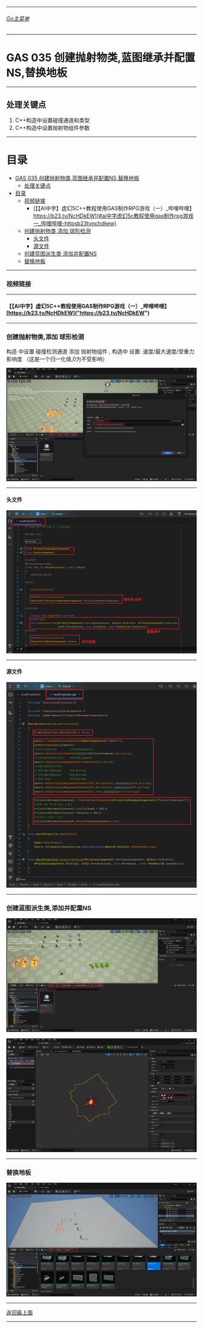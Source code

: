 ___________________________________________________________________________________________

###### [Go主菜单](../MainMenu.md)
___________________________________________________________________________________________

# GAS 035 创建抛射物类,蓝图继承并配置NS,替换地板
___________________________________________________________________________________________
## 处理关键点
1. C++构造中设置碰撞通道和类型
2. C++构造中设置抛射物组件参数
___________________________________________________________________________________________


# 目录
- [GAS 035 创建抛射物类,蓝图继承并配置NS,替换地板](#gas-035-创建抛射物类蓝图继承并配置ns替换地板)
  - [处理关键点](#处理关键点)
- [目录](#目录)
    - [视频链接](#视频链接)
      - [【【AI中字】虚幻5C++教程使用GAS制作RPG游戏（一）\_哔哩哔哩】 https://b23.tv/NcHDkEW](#ai中字虚幻5c教程使用gas制作rpg游戏一_哔哩哔哩-httpsb23tvnchdkew)
    - [创建抛射物类,添加 球形检测](#创建抛射物类添加-球形检测)
      - [头文件](#头文件)
      - [源文件](#源文件)
    - [创建蓝图派生类,添加并配置NS](#创建蓝图派生类添加并配置ns)
    - [替换地板](#替换地板)


___________________________________________________________________________________________


### 视频链接
___________________________________________________________________________________________


#### 【【AI中字】虚幻5C++教程使用GAS制作RPG游戏（一）_哔哩哔哩】 [https://b23.tv/NcHDkEW]("https://b23.tv/NcHDkEW")
___________________________________________________________________________________________


### 创建抛射物类,添加 球形检测 
 构造 中设置 碰撞检测通道 
 添加 抛射物组件 , 构造中 设置: 速度/最大速度/受重力影响度 （这是一个归一化值,0为不受影响）
     
![图片](https://github.com/liyunlong618/LiYunLongKnowledgeLibrary/blob/main/UECPP/Models/GAS/GAS_2_Aura/DetailContent/Image/GAS_035/430439_516678.png?raw=true)
___________________________________________________________________________________________


#### 头文件
         
![图片](https://github.com/liyunlong618/LiYunLongKnowledgeLibrary/blob/main/UECPP/Models/GAS/GAS_2_Aura/DetailContent/Image/GAS_035/778862_405905.png?raw=true)
___________________________________________________________________________________________


#### 源文件
         
![图片](https://github.com/liyunlong618/LiYunLongKnowledgeLibrary/blob/main/UECPP/Models/GAS/GAS_2_Aura/DetailContent/Image/GAS_035/426364_671905.png?raw=true)
___________________________________________________________________________________________


### 创建蓝图派生类,添加并配置NS
     
![图片](https://github.com/liyunlong618/LiYunLongKnowledgeLibrary/blob/main/UECPP/Models/GAS/GAS_2_Aura/DetailContent/Image/GAS_035/856165_167038.png?raw=true)
     
![图片](https://github.com/liyunlong618/LiYunLongKnowledgeLibrary/blob/main/UECPP/Models/GAS/GAS_2_Aura/DetailContent/Image/GAS_035/240860_755504.png?raw=true)
___________________________________________________________________________________________


### 替换地板
     
![图片](https://github.com/liyunlong618/LiYunLongKnowledgeLibrary/blob/main/UECPP/Models/GAS/GAS_2_Aura/DetailContent/Image/GAS_035/616945_199950.png?raw=true)

___________________________________________________________________________________________

[返回最上面](#Go主菜单)
___________________________________________________________________________________________